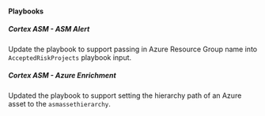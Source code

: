 
#### Playbooks

##### Cortex ASM - ASM Alert

Update the playbook to support passing in Azure Resource Group name into `AcceptedRiskProjects` playbook input.

##### Cortex ASM - Azure Enrichment

Updated the playbook to support setting the hierarchy path of an Azure asset to the `asmassethierarchy`.